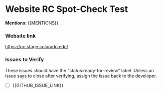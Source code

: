 <!---
////////////////////////////////////////////////////////////////////////////////////////////////////////////////////////

DEVELOPERS: 

* title for this issue = Website RC Spot-Check Test: {{WEBSITE_PROJECT_TITLE}} {{VERSION}}
* replace {{MENTIONS}} with @mentions for team members who should receive GitHub notifications about this issue
* Fill in the {{GITHUB_ISSUE_LINK}} placeholders.
* assign the issue to @KatieWoe and @kathy-phet

////////////////////////////////////////////////////////////////////////////////////////////////////////////////////////
-->

<h1>Website RC Spot-Check Test</h1>

**Mentions**: {{MENTIONS}}

<h3>Website link</h3>

https://ox-stage.colorado.edu/

<h3>Issues to Verify</h3>

These issues should have the "status:ready-for-review" label. Unless an issue says to close after verifying, assign the
issue back to the developer.

- [ ] {{GITHUB_ISSUE_LINK}}
